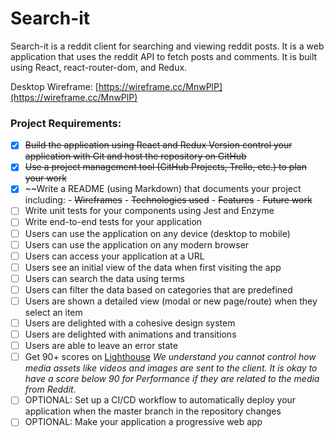 # Search-it

Search-it is a reddit client for searching and viewing reddit posts. It is a web application that uses the reddit API to fetch posts and comments. It is built using React, react-router-dom, and Redux.

Desktop Wireframe: [https://wireframe.cc/MnwPlP](https://wireframe.cc/MnwPlP)

### Project Requirements:

- [x] ~~Build the application using React and Redux Version control your
      application with Git and host the repository on GitHub~~
- [x] ~~Use a project management tool (GitHub Projects, Trello, etc.) to
      plan your work~~
- [x] ~~Write a README (using Markdown) that documents your project
      including: - ~~Wireframes~~ - ~~Technologies used~~ - ~~Features~~ - ~~Future work~~
- [ ] Write unit tests for your components using Jest and Enzyme
- [ ] Write end-to-end tests for your application
- [ ] Users can use the application on any device (desktop to mobile)
- [ ] Users can use the application on any modern browser
- [ ] Users can access your application at a URL
- [ ] Users see an initial view of the data when first visiting the app
- [ ] Users can search the data using terms
- [ ] Users can filter the data based on categories that are predefined
- [ ] Users are shown a detailed view (modal or new page/route) when they select an item
- [ ] Users are delighted with a cohesive design system
- [ ] Users are delighted with animations and transitions
- [ ] Users are able to leave an error state
- [ ] Get 90+ scores on [Lighthouse](https://web.dev/measure/)
      _We understand you cannot control how media assets like videos and images are sent to the client. It is okay to have a score below 90 for Performance if they are related to the media from Reddit._
- [ ] OPTIONAL: Set up a CI/CD workflow to automatically deploy your application when the master branch in the repository changes
- [ ] OPTIONAL: Make your application a progressive web app

